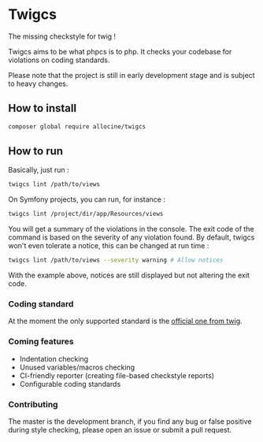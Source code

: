 # Twigcs

The missing checkstyle for twig !

Twigcs aims to be what phpcs is to php. It checks your codebase for violations on coding standards.

Please note that the project is still in early development stage and is subject to heavy changes.

## How to install

```bash
composer global require allocine/twigcs
```

## How to run

Basically, just run :

```bash
twigcs lint /path/to/views
```

On Symfony projects, you can run, for instance :

```bash
twigcs lint /project/dir/app/Resources/views
```

You will get a summary of the violations in the console. The exit code of the command is based on the severity
of any violation found. By default, twigcs won't even tolerate a notice, this can be changed at run time :

```bash
twigcs lint /path/to/views --severity warning # Allow notices
```

With the example above, notices are still displayed but not altering the exit code.

### Coding standard

At the moment the only supported standard is the [official one from twig](http://twig.sensiolabs.org/doc/coding_standards.html).

### Coming features

- Indentation checking
- Unused variables/macros checking
- CI-friendly reporter (creating file-based checkstyle reports)
- Configurable coding standards

### Contributing

The master is the development branch, if you find any bug or false positive during style checking, please
open an issue or submit a pull request.
